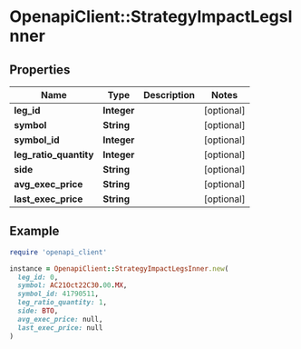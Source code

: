 # OpenapiClient::StrategyImpactLegsInner

## Properties

| Name | Type | Description | Notes |
| ---- | ---- | ----------- | ----- |
| **leg_id** | **Integer** |  | [optional] |
| **symbol** | **String** |  | [optional] |
| **symbol_id** | **Integer** |  | [optional] |
| **leg_ratio_quantity** | **Integer** |  | [optional] |
| **side** | **String** |  | [optional] |
| **avg_exec_price** | **String** |  | [optional] |
| **last_exec_price** | **String** |  | [optional] |

## Example

```ruby
require 'openapi_client'

instance = OpenapiClient::StrategyImpactLegsInner.new(
  leg_id: 0,
  symbol: AC21Oct22C30.00.MX,
  symbol_id: 41790511,
  leg_ratio_quantity: 1,
  side: BTO,
  avg_exec_price: null,
  last_exec_price: null
)
```

